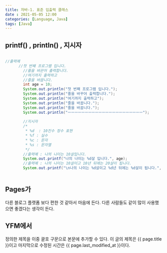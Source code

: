 ```yaml
---
title: 자바-1. 표준 입출력 클래스
date : 2021-05-05 12:00
categories: [Language, Java]
tags: [Java]
---
```


## printf() , println() , 지시자

```java

//출력예
	  //첫 번째 프로그램 입니다.
		//줄을 바꾼어 출력합니다.
		//여기까지 출력하고
		//줄을 바꿉니다.
		int age = 10;
		System.out.println("첫 번째 프로그램 입니다.");
		System.out.println("줄을 바꾸어 출력합니다.");
		System.out.println("여기까지 출력하고");
		System.out.println("줄을 바꿉니다.");
		System.out.println("줄을 바꿉니다.");
		System.out.println("ㅡㅡㅡㅡㅡㅡㅡㅡㅡㅡㅡㅡㅡㅡㅡㅡㅡㅡㅡㅡㅡㅡ");
		
		//지시자
		/*
		 * %d  : 10진수 정수 표현
		 * %f : 실수
		 * %c : 문자
		 * %s : 문자열
		 */
		//출력예 : 나의 나이는 10살입니다.
		System.out.printf("나의 나이는 %d살 입니다.", age);
		//출력예 : 나의 나이는 10살이고 10년 뒤에는 20살이 됩니다.
		System.out.printf("\n나의 나이는 %d살이고 %d년 뒤에는 %d살이 됩니다.", age, age, age+10);
    
```


## Pages가

다른 블로그 플랫폼 보다 편한 것 같아서 마음에 든다.
다른 사람들도 같이 많이 사용했으면 좋겠다는 생각이 든다.

## YFM에서

정의한 제목을 이중 괄호 구문으로 본문에 추가할 수 있다.
이 글의 제목은 {{ page.title }}이고
마지막으로 수정된 시간은 {{ page.last_modified_at }}이다.

